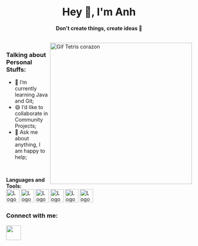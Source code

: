 <h1 align="center">Hey 👋, I'm Anh</h1>

<p align="center"><strong>Don't create things, create ideas 🧠</strong></p>

<br>


<img width="385px" align="right" src="https://media4.giphy.com/media/f7STAwvEml1eIf0FEq/giphy.gif?cid=790b761164e0b727cb4da57ac54ef2f488533f8636ebb3d1&rid=giphy.gif&ct=g" alt="Gif Tetris corazon">


### **Talking about Personal Stuffs:**
- 🧮 I’m currently learning Java and Git;
- 😄 I’d like to collaborate in Community Projects;
- 💬 Ask me about anything, I am happy to help;


<br>



**Languages and Tools:**  
<img height="36" src="https://cdn-icons-png.flaticon.com/512/136/136528.png" alt="Logo Html">
<img height="36" src="https://cdn-icons-png.flaticon.com/512/136/136527.png" alt="Logo Css">
<img height="36" src="https://cdn-icons-png.flaticon.com/512/136/136530.png" alt="Logo JavaScript">
<img height="36" src="https://www.vectorlogo.zone/logos/java/java-icon.svg" alt="Logo Java">
<img height="36" src="https://cdn-icons-png.flaticon.com/512/536/536452.png" alt="Logo Github">
<img height="36" src="https://cdn-icons-png.flaticon.com/512/4494/4494748.png" alt="Logo Git">



### Connect with me:

<a href="mailto:anhlt09003@gmail.com">
  <img alt="" width="40px" src="https://user-images.githubusercontent.com/110305288/215888804-50a0d2ba-b60d-4ac0-9bf0-cdcc8c4d617c.png" alt="Logo Gmail">
</a>

</a>
